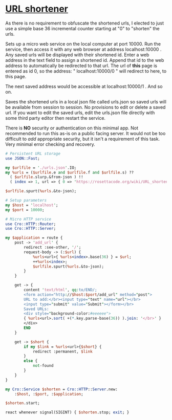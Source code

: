 [1]: https://rosettacode.org/wiki/URL_shortener

# [URL shortener][1]





As there is no requirement to obfuscate the shortened urls, I elected to just use a simple base 36 incremental counter starting at "0" to "shorten" the urls.



Sets up a micro web service on the local computer at port 10000. Run the service, then access it with any web browser at address localhost:10000 . Any saved urls will be displayed with their shortened id. Enter a web address in the text field to assign a shortened id. Append that id to the web address to automatically be redirected to that url. The url of **this** page is entered as id 0, so the address: " localhost:10000/0 " will redirect to here, to this page.



The next saved address would be accessible at localhost:10000/1 . And so on.



Saves the shortened urls in a local json file called urls.json so saved urls will be available from session to session. No provisions to edit or delete a saved url.  If you want to edit the saved urls, edit the urls.json file directly with some third party editor then restart the service.



There is **NO** security or authentication on this minimal app. Not recommended to run this as-is on a public facing server. It would not be too difficult to *add* appropriate security, but it isn't a requirement of this task. Very minimal error checking and recovery.

```perl
# Persistent URL storage
use JSON::Fast;

my $urlfile = './urls.json'.IO;
my %urls = ($urlfile.e and $urlfile.f and $urlfile.s) ??
  ( $urlfile.slurp.&from-json ) !!
  ( index => 1, url => { 0 => 'https://rosettacode.org/wiki/URL_shortener#Raku' } );

$urlfile.spurt(%urls.&to-json);

# Setup parameters
my $host = 'localhost';
my $port = 10000;

# Micro HTTP service
use Cro::HTTP::Router;
use Cro::HTTP::Server;

my $application = route {
    post -> 'add_url' {
        redirect :see-other, '/';
        request-body -> (:$url) {
            %urls<url>{ %urls<index>.base(36) } = $url;
            ++%urls<index>;
            $urlfile.spurt(%urls.&to-json);
        }
    }

    get -> {
        content 'text/html', qq:to/END/;
        <form action="http://$host:$port/add_url" method="post">
        URL to add:</br><input type="text" name="url"></br>
        <input type="submit" value="Submit"></form></br>
        Saved URLs:
        <div style="background-color:#eeeeee">
        { %urls<url>.sort( +(*.key.parse-base(36)) ).join: '</br>' }
        </div>
        END
    }

    get -> $short {
        if my $link = %urls<url>{$short} {
            redirect :permanent, $link
        }
        else {
            not-found
        }
    }
}

my Cro::Service $shorten = Cro::HTTP::Server.new:
    :$host, :$port, :$application;

$shorten.start;

react whenever signal(SIGINT) { $shorten.stop; exit; }
```
